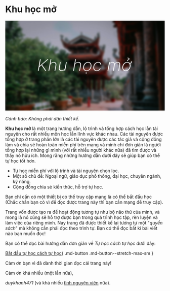 # Khu học mở

![](assets/cover.png)

*Cảnh báo: Không phải dân thiết kế.*

**Khu học mở** là một trang hướng dẫn, lộ trình và tổng hợp cách học lẫn tài nguyên cho rất nhiều môn học lẫn lĩnh vực khác nhau. Các tài nguyên được tổng hợp ở trang phần lớn là các tài nguyên được các tác giả và cộng đồng làm và chia sẻ hoàn toàn miễn phí trên mạng và mình chỉ đơn giản là người tổng hợp lại những gì mình (với rất nhiều người khác nữa) đã tìm được và thấy nó hữu ích. Mong rằng những hướng dẫn dưới đây sẽ giúp bạn có thể tự học tốt hơn.

* Tự học miễn phí với lộ trình và tài nguyên chọn lọc.
* Một số chủ đề: Ngoại ngữ, giáo dục phổ thông, đại học, chuyên ngành, kỹ năng.
* Cộng đồng chia sẻ kiến thức, hỗ trợ tự học.

Bạn chỉ cần có một thiết bị có thể truy cập mạng là có thể bắt đầu học (Chắc chắn bạn có vì để đọc được trang này thì bạn cần mạng để truy cập).

Trang vốn được tạo ra để hoạt động tương tự như bộ não thứ của mình, và mong là nó cũng sẽ hỗ trợ được bạn trong quá trình học tập, rèn luyện và làm việc của riêng mình. Nay trang đã được thiết kế lại tương tự một "*quyển sách*" mà không cần phải đọc theo trình tự. Bạn có thể đọc bất kì bài viết nào bạn muốn đọc!

Bạn có thể đọc bài hướng dẫn đơn giản về *Tự học cách tự học* dưới đây:

[Bắt đầu tự học cách tự học](huong-dan/he-thong.md){ .md-button .md-button--stretch-max-sm }

Cảm ơn bạn vì đã dành thời gian đọc cái trang này! 

Cảm ơn khá nhiều (một lần nữa),

*duykhanh471* (và khá nhiều [tình nguyện viên](cam-on.md) nữa).

